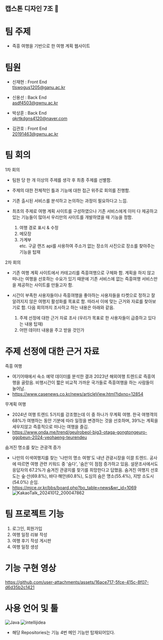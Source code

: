 ## 캡스톤 디자인 7조 👋

<!--

**Here are some ideas to get you started:**

🙋‍♀️ A short introduction - what is your organization all about?
🌈 Contribution guidelines - how can the community get involved?
👩‍💻 Useful resources - where can the community find your docs? Is there anything else the community should know?
🍿 Fun facts - what does your team eat for breakfast?
🧙 Remember, you can do mighty things with the power of [Markdown](https://docs.github.com/github/writing-on-github/getting-started-with-writing-and-formatting-on-github/basic-writing-and-formatting-syntax)
-->

# 팀 주제
- 즉흥 여행을 기반으로 한 여행 계획 웹사이트

# 팀원
- 신재현 : Front End
  <br>tlswogus1205@ganu.ac.kr
  
- 신용선 : Back End
  <br>asdf4503@gwnu.ac.kr
  
- 박상훈 : Back End
  <br>qkrtkdgns4120@naver.com
  
- 김관호 : Front End
  <br>20191463@gwnu.ac.kr

# 팀 회의
1차 회의
- 팀원 당 한 개 이상의 주제를 생각 후 최종 주제를 선별함.
- 주제의 대한 전체적인 틀과 기능에 대한 접근 위주로 회의를 진행함.
- 기존 출시된 서비스를 분석하고 논의하는 과정이 필요하다고 느낌.
- 최초의 주제로 여행 계획 사이트를 구성하였으나 기존 서비스에게 이미 다 제공하고 있는 기능들이 많아서 우리만의 사이트를 개발하였을 때 기능을 정함.

  1. 여행 경로 표시 & 수정
  2. 메모장
  3. 가계부<br>
etc. 구글 랜즈 api를 사용하여 주소가 없는 장소의 사진으로 장소를 찾아주는 기능을 탑재

2차 회의
- 기존 여행 계획 사이트에서 카테고리를 즉흥여행으로 구체화 함. 계획을 하지 않고 떠나는 여행을 선호하는 수요가 있기 때문에 기존 서비스에 없는 즉흥여행 서비스만을 제공하는 사이트를 만들고자 함.
- 시간이 부족한 사용자들이나 즉흥여행을 좋아하는 사용자들을 타켓으로 정하고 잘 알려지지 않은 여행지 활성화를 목표로 함. 따라서 이에 맞는 근거와 자료를 찾아보기로 함. 다음 회의까지 조사하고 하는 내용은 아래와 같음.

  1. 주제 선정에 대한 근거 자료 조사 (우리가 목표로 한 사용자들이 급증하고 있다는 내용 탑재)
  2. 어떤 데이터 내용을 주고 받을 것인가

# 주제 선정에 대한 근거 자료
즉흥 여행
- 여기어때에서 숙소 예약 데이터를 분석한 결과 2023년 해외여행 트렌드로 즉흥여행을 골랐음. 비행시간이 짧은 비교적 가까운 국가들로 즉흥여행을 하는 사람들이 늘어남.
- https://www.casenews.co.kr/news/articleView.html?idxno=12854

무계획 여행
- 2024년 여행 트렌드 5가지를 강조했는데 이 중 하나가 무계획 여행. 한국 여행객의 68%가 여행하는 동안 기분에 따라 일정을 변경하는 것을 선호하며, 39%는 계획을 세우지않고 즉흥적으로 떠나는 여행을 즐김.
- https://www.onda.me/trend/geulrobeol-big3-otaga-gongtongeuro-ggobeun-2024-yeohaeng-teurendeu

숨겨진 명소를 찾는 관광객 증가
- 나만의 이색여행지를 찾는 '나만의 명소 여행'도 내년 관광시장을 이끌 트렌드. 공사에 따르면 여행 관련 키워드 중 '숨다', '숨은'이 점점 증가하고 있음. 설문조사에서도 응답자의 67.2%가 숨겨진 관광지를 찾기를 희망한다고 답했음. 숨겨진 여행지 선호도는 숲·산(69.8%), 바다·해안(60.8%), 도심의 숨은 명소(55.4%), 지방 소도시(54.0%) 순임.
- https://mice.or.kr/bbs/board.php?bo_table=news&wr_id=1069
![KakaoTalk_20241012_200047862](https://github.com/user-attachments/assets/2dff5736-ca07-49ed-a468-9d755a868a6c)

# 팀 프로젝트 기능
1. 로그인, 회원가입
2. 여행 일정 리뷰 작성
3. 여행 후기 작성 게시판
4. 여행 일정 생성

# 기능 구현 영상
https://github.com/user-attachments/assets/16ace717-5fce-415c-8f07-d6d35b2c1421

# 사용 언어 및 툴
![Java](https://img.shields.io/badge/Java-007396.svg?&style=for-the-badge&logo=Java&logoColor=white)
![intellijidea](https://img.shields.io/badge/intellij%20idea-000000.svg?&style=for-the-badge&logo=intellij%20idea&logoColor=white)

- 해당 Repositories는 기능 4번 메인 기능만 탑재되어있다.
